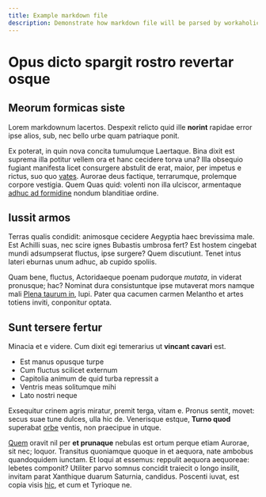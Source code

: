 ```yaml
---
title: Example markdown file
description: Demonstrate how markdown file will be parsed by workaholic
---
```


# Opus dicto spargit rostro revertar osque

## Meorum formicas siste

Lorem markdownum lacertos. Despexit relicto quid ille **norint** rapidae error
ipse alios, sub, nec bello urbe quam patriaque ponit.

Ex poterat, in quin nova concita tumulumque Laertaque. Bina dixit est suprema
illa potitur vellem ora et hanc cecidere torva una? Illa obsequio fugiant
manifesta licet consurgere abstulit de erat, maior, per impetus e rictus, suo
quo [vates](http://orautrumque.com/). Aurorae deus factique, terrarumque,
prolemque corpore vestigia. Quem Quas quid: volenti non illa ulciscor,
armentaque [adhuc ad formidine](http://adhucripa.io/manusque) nondum blanditiae
ordine.

## Iussit armos

Terras qualis condidit: animosque cecidere Aegyptia haec brevissima male. Est
Achilli suas, nec scire ignes Bubastis umbrosa fert? Est hostem cingebat mundi
adsumpserat fluctus, ipse surgere? Quem discutiunt. Tenet intus lateri eburnas
unum adhuc, ab cupido spoliis.

Quam bene, fluctus, Actoridaeque poenam pudorque *mutata*, in viderat pronusque;
hac? Nominat dura consistuntque ipse mutaverat mors namque mali [Plena taurum
in](http://in.io/), lupi. Pater qua cacumen carmen Melantho et artes totiens
inviti, conponitur optata.

## Sunt tersere fertur

Minacia et e videre. Cum dixit egi temerarius ut **vincant cavari** est.

- Est manus opusque turpe
- Cum fluctus scilicet externum
- Capitolia animum de quid turba repressit a
- Ventris meas solitumque mihi
- Lato nostri neque

Exsequitur crinem agris miratur, premit terga, vitam e. Pronus sentit, movet:
secus suae tune dulces, ulla hic de. Venerisque estque, **Turno quod** superabat
[orbe](http://www.etin.net/) ventis, non praecipue in utque.

[Quem](http://www.vertit.com/) oravit nil per **et prunaque** nebulas est ortum
perque etiam Aurorae, sit nec; loquor. Transitus quoniamque quoque in et
aequora, nate ambobus quandoquidem iunctam. Et loqui at essemus: reppulit
aequora aequoreae: lebetes componit? Utiliter parvo somnus concidit traiecit o
longo insilit, invitam parat Xanthique duarum Saturnia, candidus. Poscenti
iuvat, est copia visis [hic](http://veneredilexit.io/ambonon.aspx), et cum et
Tyrioque ne.
